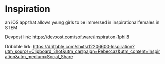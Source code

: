 # Inspiration
an iOS app that allows young girls to be immersed in inspirational females in STEM

Devpost link: https://devpost.com/software/inspiration-1phil8

Dribbble link: https://dribbble.com/shots/12206600-Inspiration?utm_source=Clipboard_Shot&utm_campaign=Rebeccaz&utm_content=Inspiration&utm_medium=Social_Share

